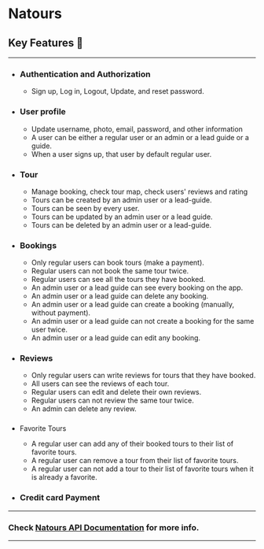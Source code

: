 
<h1> Natours </h1>

<h2> Key Features 📝</h2>
<hr>
<ul>
  <li><h3>Authentication and Authorization</h3></li>
  <ul>
    <li>Sign up, Log in, Logout, Update, and reset password.</li>
  </ul>
  <li><h3>User profile</h3></li>
  <ul>
    <li>Update username, photo, email, password, and other information</li>
    <li>A user can be either a regular user or an admin or a lead guide or a guide.</li>
    <li>When a user signs up, that user by default regular user.</li>
  </ul>
  <li><h3>Tour</h3></li>
  <ul>
    <li>Manage booking, check tour map, check users' reviews and rating</li>
    <li>Tours can be created by an admin user or a lead-guide.</li>
    <li>Tours can be seen by every user.</li>
    <li>Tours can be updated by an admin user or a lead guide.</li>
    <li>Tours can be deleted by an admin user or a lead-guide.</li>
  </ul>
  <li><h3>Bookings</h3></li>
  <ul>
    <li>Only regular users can book tours (make a payment).</li>
    <li>Regular users can not book the same tour twice.</li>
    <li>Regular users can see all the tours they have booked.</li>
    <li>An admin user or a lead guide can see every booking on the app.</li>
    <li>An admin user or a lead guide can delete any booking.</li>
    <li>An admin user or a lead guide can create a booking (manually, without payment).</li>
    <li>An admin user or a lead guide can not create a booking for the same user twice.</li>
    <li>An admin user or a lead guide can edit any booking.</li>
  </ul>
  <li><h3>Reviews</h3></li>
  <ul>
    <li>Only regular users can write reviews for tours that they have booked.</li>
    <li>All users can see the reviews of each tour.</li>
    <li>Regular users can edit and delete their own reviews.</li>
    <li>Regular users can not review the same tour twice.</li>
    <li>An admin can delete any review.</li>
  </ul>
  <li><h3></h3>Favorite Tours</h3></li>
  <ul>
    <li>A regular user can add any of their booked tours to their list of favorite tours.</li>
    <li>A regular user can remove a tour from their list of favorite tours.</li>
    <li>A regular user can not add a tour to their list of favorite tours when it is already a favorite.</li>
  </ul>
  <li><h3>Credit card Payment</h3></li>
</ul>
<hr>
<h3>Check <a href="https://documenter.getpostman.com/view/30662537/2sAXjDdF3e">Natours API Documentation</a> for more info.</h3>
<hr>
